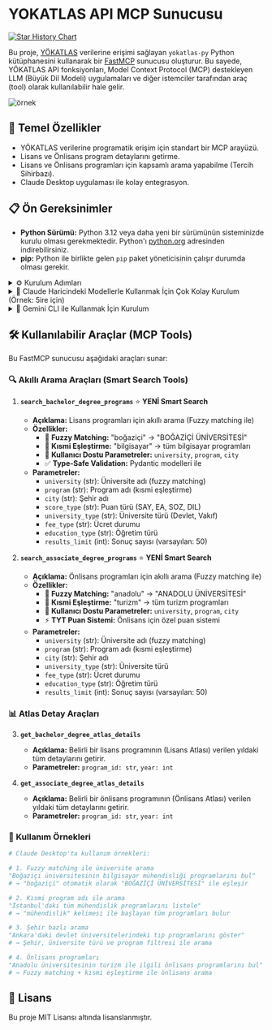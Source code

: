 # YOKATLAS API MCP Sunucusu

[![Star History Chart](https://api.star-history.com/svg?repos=saidsurucu/yokatlas-mcp&type=Date)](https://www.star-history.com/#saidsurucu/yokatlas-mcp&Date)

Bu proje, [YÖKATLAS](https://yokatlas.yok.gov.tr/) verilerine erişimi sağlayan `yokatlas-py` Python kütüphanesini kullanarak bir [FastMCP](https://www.gofastmcp.com/) sunucusu oluşturur. Bu sayede, YÖKATLAS API fonksiyonları, Model Context Protocol (MCP) destekleyen LLM (Büyük Dil Modeli) uygulamaları ve diğer istemciler tarafından araç (tool) olarak kullanılabilir hale gelir.

![örnek](./ornek.png)

## 🎯 Temel Özellikler

* YÖKATLAS verilerine programatik erişim için standart bir MCP arayüzü.
* Lisans ve Önlisans program detaylarını getirme.
* Lisans ve Önlisans programları için kapsamlı arama yapabilme (Tercih Sihirbazı).
* Claude Desktop uygulaması ile kolay entegrasyon.

## 📋 Ön Gereksinimler

* **Python Sürümü:** Python 3.12 veya daha yeni bir sürümünün sisteminizde kurulu olması gerekmektedir. Python'ı [python.org](https://www.python.org/downloads/) adresinden indirebilirsiniz.
* **pip:** Python ile birlikte gelen `pip` paket yöneticisinin çalışır durumda olması gerekir.

<details>
<summary>⚙️ Kurulum Adımları</summary>

### Hızlı Kurulum (Önerilen)

Claude Desktop'a entegre etmek için sadece `uv` kurulumuna ihtiyacınız var:

#### 1. `uv` Kurulumu
`uv`, hızlı bir Python paket yöneticisidir.

* **macOS ve Linux:**
  ```bash
  curl -LsSf https://astral.sh/uv/install.sh | sh
  ```

* **Windows (PowerShell):**
  ```bash
  powershell -c "irm https://astral.sh/uv/install.ps1 | iex"
  ```

* **pip ile kurulum:**
  ```bash
  pip install uv
  ```

Kurulumu doğrulayın: `uv --version`

#### 2. Claude Desktop'a Ekleme

Claude Desktop ayarlarından (Settings > Developer > Edit Config) yapılandırma dosyasına aşağıdaki girdiyi ekleyin:

```json
{
  "mcpServers": {
    "YOKATLAS API Servisi": {
      "command": "uvx",
      "args": [
        "--from",
        "git+https://github.com/saidsurucu/yokatlas-mcp",
        "yokatlas-mcp"
      ]
    }
  }
}
```

Başarılı bir kurulumdan sonra, Claude Desktop uygulamasında YOKATLAS API araçlarını kullanabilirsiniz.

</details>

<details>
<summary>🚀 Claude Haricindeki Modellerle Kullanmak İçin Çok Kolay Kurulum (Örnek: 5ire için)</summary>

Bu bölüm, YOKATLAS MCP aracını 5ire gibi Claude Desktop dışındaki MCP istemcileriyle kullanmak isteyenler içindir.

1. **Python Kurulumu:** Sisteminizde Python 3.12 veya üzeri kurulu olmalıdır. Kurulum sırasında "Add Python to PATH" (Python'ı PATH'e ekle) seçeneğini işaretlemeyi unutmayın. [Buradan indirebilirsiniz](https://www.python.org/downloads/).

2. **Git Kurulumu (Windows):** Bilgisayarınıza git yazılımını [indirip kurun](https://git-scm.com/download/win). "Git for Windows/x64 Setup" seçeneğini indirmelisiniz.

3. **uv Kurulumu:**
   - **Windows Kullanıcıları (PowerShell):** Bir CMD ekranı açın ve bu kodu çalıştırın: `powershell -ExecutionPolicy ByPass -c "irm https://astral.sh/uv/install.ps1 | iex"`
   - **Mac/Linux Kullanıcıları (Terminal):** Bir Terminal ekranı açın ve bu kodu çalıştırın: `curl -LsSf https://astral.sh/uv/install.sh | sh`

4. **Microsoft Visual C++ Redistributable (Windows):** Bazı Python paketlerinin doğru çalışması için gereklidir. [Buradan indirip kurun](https://aka.ms/vs/17/release/vc_redist.x64.exe).

5. İşletim sisteminize uygun 5ire MCP istemcisini indirip kurun.

6. 5ire'ı açın. **Workspace → Providers** menüsünden kullanmak istediğiniz LLM servisinin API anahtarını girin.

7. **Tools** menüsüne girin. **+Local** veya **New** yazan butona basın.

8. Aşağıdaki bilgileri girin:
   - **Tool Key:** `yokatlasmcp`
   - **Name:** `YOKATLAS MCP`
   - **Command:**
     ```
     uvx --from git+https://github.com/saidsurucu/yokatlas-mcp yokatlas-mcp
     ```

9. **Save** butonuna basarak kaydedin.

10. Şimdi **Tools** altında **YOKATLAS MCP**'yi görüyor olmalısınız. Üstüne geldiğinizde sağda çıkan butona tıklayıp etkinleştirin (yeşil ışık yanmalı).

11. Artık YOKATLAS MCP ile konuşabilirsiniz.

</details>

<details>
<summary>🔧 Gemini CLI ile Kullanmak İçin Kurulum</summary>

**Video Rehber:** [Gemini CLI MCP Kurulum Videosu](https://youtu.be/mP_4ulb81zw)

**Ön Gereksinimler:** Python, uv, (Windows için) Microsoft Visual C++ Redistributable'ın sisteminizde kurulu olduğundan emin olun. Detaylı bilgi için yukarıdaki "5ire için Kurulum" bölümündeki ilgili adımlara bakabilirsiniz.

1. **Gemini CLI ayarlarını yapılandırın:**

   Gemini CLI'ın ayar dosyasını düzenleyin:
   - **macOS/Linux:** `~/.gemini/settings.json`
   - **Windows:** `%USERPROFILE%\.gemini\settings.json`

2. **Aşağıdaki mcpServers bloğunu ekleyin:**

   ```json
   {
     "theme": "Default",
     "selectedAuthType": "oauth-personal",
     "mcpServers": {
       "yokatlas_mcp": {
         "command": "uvx",
         "args": [
           "--from",
           "git+https://github.com/saidsurucu/yokatlas-mcp",
           "yokatlas-mcp"
         ]
       }
     }
   }
   ```

3. **Yapılandırma açıklamaları:**
   - `"yokatlas_mcp"`: Sunucunuz için yerel bir isim
   - `"command"`: uvx komutu (uv'nin paket çalıştırma aracı)
   - `"args"`: GitHub'dan doğrudan YOKATLAS MCP'yi çalıştırmak için gerekli argümanlar

4. **Kullanım:**
   - Gemini CLI'ı başlatın
   - YOKATLAS MCP araçları otomatik olarak kullanılabilir olacaktır
   - **Örnek komutlar:**
     - "İstanbul'daki tıp fakültelerinin 2024 taban puanlarını getir"
     - "Boğaziçi Üniversitesi Bilgisayar Mühendisliği programının detaylarını ara"
     - "SAY puan türünde 400-500 bin sıralama aralığındaki mühendislik programlarını listele"

</details>

## 🛠️ Kullanılabilir Araçlar (MCP Tools)

Bu FastMCP sunucusu aşağıdaki araçları sunar:

### 🔍 Akıllı Arama Araçları (Smart Search Tools)

1.  **`search_bachelor_degree_programs`** ⭐ **YENİ Smart Search**
    * **Açıklama:** Lisans programları için akıllı arama (Fuzzy matching ile)
    * **Özellikler:**
      - 🧠 **Fuzzy Matching:** "boğaziçi" → "BOĞAZİÇİ ÜNİVERSİTESİ"
      - 🔎 **Kısmi Eşleştirme:** "bilgisayar" → tüm bilgisayar programları
      - 📝 **Kullanıcı Dostu Parametreler:** `university`, `program`, `city`
      - ✅ **Type-Safe Validation:** Pydantic modelleri ile
    * **Parametreler:**
      - `university` (str): Üniversite adı (fuzzy matching)
      - `program` (str): Program adı (kısmi eşleştirme) 
      - `city` (str): Şehir adı
      - `score_type` (str): Puan türü (SAY, EA, SOZ, DIL)
      - `university_type` (str): Üniversite türü (Devlet, Vakıf)
      - `fee_type` (str): Ücret durumu
      - `education_type` (str): Öğretim türü
      - `results_limit` (int): Sonuç sayısı (varsayılan: 50)

2.  **`search_associate_degree_programs`** ⭐ **YENİ Smart Search**
    * **Açıklama:** Önlisans programları için akıllı arama (Fuzzy matching ile)
    * **Özellikler:**
      - 🧠 **Fuzzy Matching:** "anadolu" → "ANADOLU ÜNİVERSİTESİ"
      - 🔎 **Kısmi Eşleştirme:** "turizm" → tüm turizm programları
      - 📝 **Kullanıcı Dostu Parametreler:** `university`, `program`, `city`
      - ⚡ **TYT Puan Sistemi:** Önlisans için özel puan sistemi
    * **Parametreler:**
      - `university` (str): Üniversite adı (fuzzy matching)
      - `program` (str): Program adı (kısmi eşleştirme)
      - `city` (str): Şehir adı
      - `university_type` (str): Üniversite türü
      - `fee_type` (str): Ücret durumu
      - `education_type` (str): Öğretim türü
      - `results_limit` (int): Sonuç sayısı (varsayılan: 50)

### 📊 Atlas Detay Araçları

3.  **`get_bachelor_degree_atlas_details`**
    * **Açıklama:** Belirli bir lisans programının (Lisans Atlası) verilen yıldaki tüm detaylarını getirir.
    * **Parametreler:** `program_id: str`, `year: int`

4.  **`get_associate_degree_atlas_details`**
    * **Açıklama:** Belirli bir önlisans programının (Önlisans Atlası) verilen yıldaki tüm detaylarını getirir.
    * **Parametreler:** `program_id: str`, `year: int`

### 🚀 Kullanım Örnekleri

```python
# Claude Desktop'ta kullanım örnekleri:

# 1. Fuzzy matching ile üniversite arama
"Boğaziçi üniversitesinin bilgisayar mühendisliği programlarını bul"
# → "boğaziçi" otomatik olarak "BOĞAZİÇİ ÜNİVERSİTESİ" ile eşleşir

# 2. Kısmi program adı ile arama  
"İstanbul'daki tüm mühendislik programlarını listele"
# → "mühendislik" kelimesi ile başlayan tüm programları bulur

# 3. Şehir bazlı arama
"Ankara'daki devlet üniversitelerindeki tıp programlarını göster"
# → Şehir, üniversite türü ve program filtresi ile arama

# 4. Önlisans programları
"Anadolu üniversitesinin turizm ile ilgili önlisans programlarını bul"
# → Fuzzy matching + kısmi eşleştirme ile önlisans arama
```


## 📜 Lisans

Bu proje MIT Lisansı altında lisanslanmıştır.